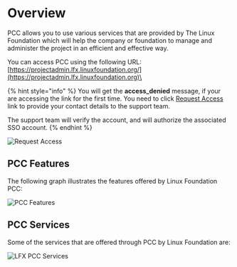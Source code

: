 # Overview

PCC allows you to use various services that are provided by The Linux Foundation which will help the company or foundation to manage and administer  the project in an efficient and effective way.&#x20;

You can access PCC using the following URL:\
[https://projectadmin.lfx.linuxfoundation.org/](https://projectadmin.lfx.linuxfoundation.org)\


{% hint style="info" %}
You will get the **access\_denied** message, if your are accessing the link for the first time. You need to click [Request Access](https://jira.linuxfoundation.org/plugins/servlet/theme/portal/4/create/358) link to provide your contact details to the support team. &#x20;

The support team will verify the account, and will authorize the associated SSO account.
{% endhint %}

![Request Access](https://files.gitbook.com/v0/b/gitbook-28427.appspot.com/o/assets%2F-MT\_pAMg4FUQlUpKbPvg%2F-MfmW1e2NDd\_S0oxsMZN%2F-MfmWy2wYQ61pnJNojf1%2FRequest%20Access.png?alt=media\&token=57b8470f-4905-4019-bf9a-c9bcd9798fd3)

## PCC Features&#x20;

The following graph illustrates the features offered by Linux Foundation PCC:

![PCC Features](https://files.gitbook.com/v0/b/gitbook-28427.appspot.com/o/assets%2F-MT\_pAMg4FUQlUpKbPvg%2F-MfmX72-krTw9VGqSBxS%2F-MfmrOVxRr76IcxBHfFv%2FProject%20Control%20Center.png?alt=media\&token=8716b363-caa8-4c63-bf64-24f46c7c780e)

## PCC Services&#x20;

Some of the services that are offered through PCC by Linux Foundation are:

![LFX PCC Services](https://files.gitbook.com/v0/b/gitbook-28427.appspot.com/o/assets%2F-MT\_pAMg4FUQlUpKbPvg%2F-MfmrV62vUo8Xwf7k-wx%2F-MfnMeFP-9JVkENwxma9%2FLF%20PCC%20Services.png?alt=media\&token=55ea44ef-3f68-490c-b212-f4ea07eea80a)

